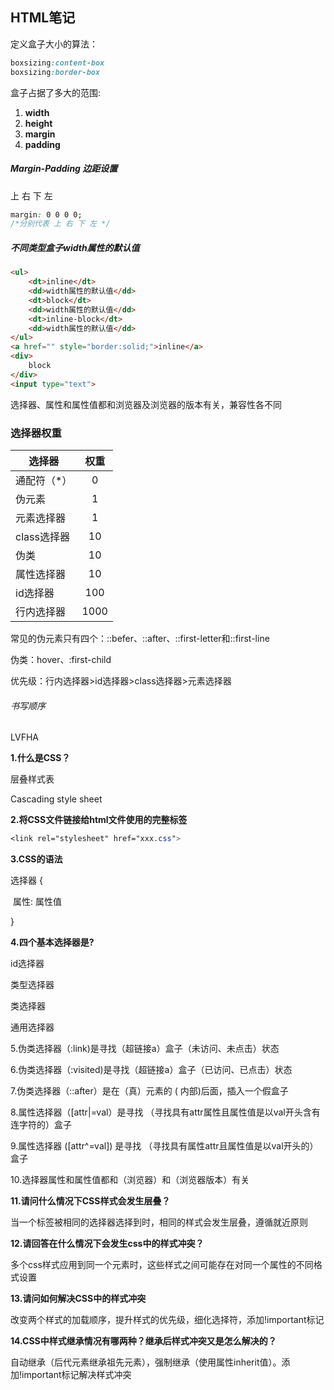 ## HTML笔记

定义盒子大小的算法：

```css
boxsizing:content-box
boxsizing:border-box
```

盒子占据了多大的范围:

1. **width**
2. **height**
3. **margin**
4. **padding**

##### Margin-Padding 边距设置

上 右 下 左

```css
margin: 0 0 0 0;
/*分别代表 上 右 下 左 */
```

##### 不同类型盒子width属性的默认值

```html
<ul>
    <dt>inline</dt>
    <dd>width属性的默认值</dd>
    <dt>block</dt>
    <dd>width属性的默认值</dd>
    <dt>inline-block</dt>
    <dd>width属性的默认值</dd>
</ul>
<a href="" style="border:solid;">inline</a>
<div>
    block
</div>
<input type="text">
```



选择器、属性和属性值都和浏览器及浏览器的版本有关，兼容性各不同

### 选择器权重

| 选择器      | 权重 |
| ----------- | :--: |
| 通配符（*） |  0   |
| 伪元素      |  1   |
| 元素选择器  |  1   |
| class选择器 |  10  |
| 伪类        |  10  |
| 属性选择器  |  10  |
| id选择器    | 100  |
| 行内选择器  | 1000 |

常见的伪元素只有四个：::befer、::after、::first-letter和::first-line

伪类：hover、:first-child

优先级：行内选择器>id选择器>class选择器>元素选择器

###### 书写顺序

LVFHA



**1.什么是CSS？**

层叠样式表

Cascading style sheet

**2.将CSS文件链接给html文件使用的完整标签**

```css
<link rel="stylesheet" href="xxx.css">
```

**3.CSS的语法**

选择器 {

​	属性: 属性值

}

**4.四个基本选择器是?**

id选择器

类型选择器

类选择器

通用选择器

5.伪类选择器（:link)是寻找（超链接a）盒子（未访问、未点击）状态

6.伪类选择器（:visited)是寻找（超链接a）盒子（已访问、已点击）状态

7.伪类选择器（::after）是在（真）元素的 ( 内部)后面，插入一个假盒子

8.属性选择器（[attr|=val）是寻找 （寻找具有attr属性且属性值是以val开头含有连字符的）盒子

9.属性选择器 ([attr^=val]) 是寻找 （寻找具有属性attr且属性值是以val开头的）盒子

10.选择器属性和属性值都和（浏览器）和（浏览器版本）有关

**11.请问什么情况下CSS样式会发生层叠？**

当一个标签被相同的选择器选择到时，相同的样式会发生层叠，遵循就近原则

**12.请回答在什么情况下会发生css中的样式冲突？**

多个css样式应用到同一个元素时，这些样式之间可能存在对同一个属性的不同格式设置

**13.请问如何解决CSS中的样式冲突**

改变两个样式的加载顺序，提升样式的优先级，细化选择符，添加!important标记

**14.CSS中样式继承情况有哪两种？继承后样式冲突又是怎么解决的？**

自动继承（后代元素继承祖先元素），强制继承（使用属性inherit值）。添加!important标记解决样式冲突
